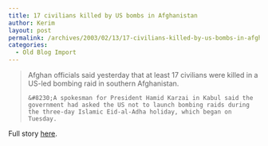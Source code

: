 ```yaml
---
title: 17 civilians killed by US bombs in Afghanistan
author: Kerim
layout: post
permalink: /archives/2003/02/13/17-civilians-killed-by-us-bombs-in-afghanistan/
categories:
  - Old Blog Import
---
```


>   Afghan officials said yesterday that at least 17 civilians were killed in a US-led bombing raid in southern Afghanistan. 
>   
>   
>     &#8230;A spokesman for President Hamid Karzai in Kabul said the government had asked the US not to launch bombing raids during the three-day Islamic Eid-al-Adha holiday, which began on Tuesday.
>   


Full story <a href="http://www.guardian.co.uk/international/story/0,3604,894387,00.html" onclick="_gaq.push(['_trackEvent', 'outbound-article', 'http://www.guardian.co.uk/international/story/0,3604,894387,00.html', 'here']);" >here</a>.

